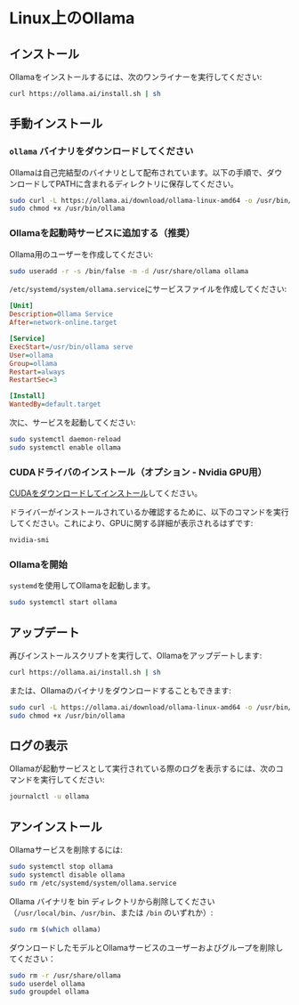# Linux上のOllama

## インストール

Ollamaをインストールするには、次のワンライナーを実行してください:
>
```bash
curl https://ollama.ai/install.sh | sh
```

## 手動インストール

### `ollama` バイナリをダウンロードしてください

Ollamaは自己完結型のバイナリとして配布されています。以下の手順で、ダウンロードしてPATHに含まれるディレクトリに保存してください。

```bash
sudo curl -L https://ollama.ai/download/ollama-linux-amd64 -o /usr/bin/ollama
sudo chmod +x /usr/bin/ollama
```

### Ollamaを起動時サービスに追加する（推奨）

Ollama用のユーザーを作成してください:

```bash
sudo useradd -r -s /bin/false -m -d /usr/share/ollama ollama
```
`/etc/systemd/system/ollama.service`にサービスファイルを作成してください:

```ini
[Unit]
Description=Ollama Service
After=network-online.target

[Service]
ExecStart=/usr/bin/ollama serve
User=ollama
Group=ollama
Restart=always
RestartSec=3

[Install]
WantedBy=default.target
```

次に、サービスを起動してください:

```bash
sudo systemctl daemon-reload
sudo systemctl enable ollama
```

### CUDAドライバのインストール（オプション - Nvidia GPU用）

[CUDAをダウンロードしてインストール](https://developer.nvidia.com/cuda-downloads)してください。

ドライバーがインストールされているか確認するために、以下のコマンドを実行してください。これにより、GPUに関する詳細が表示されるはずです:

```bash
nvidia-smi
```

### Ollamaを開始

`systemd`を使用してOllamaを起動します。

```bash
sudo systemctl start ollama
```

## アップデート

再びインストールスクリプトを実行して、Ollamaをアップデートします:

```bash
curl https://ollama.ai/install.sh | sh
```

または、Ollamaのバイナリをダウンロードすることもできます:

```bash
sudo curl -L https://ollama.ai/download/ollama-linux-amd64 -o /usr/bin/ollama
sudo chmod +x /usr/bin/ollama
```

## ログの表示

Ollamaが起動サービスとして実行されている際のログを表示するには、次のコマンドを実行してください:

```bash
journalctl -u ollama
```

## アンインストール

Ollamaサービスを削除するには:

```bash
sudo systemctl stop ollama
sudo systemctl disable ollama
sudo rm /etc/systemd/system/ollama.service
```

Ollama バイナリを bin ディレクトリから削除してください（`/usr/local/bin`、`/usr/bin`、または `/bin` のいずれか）:

```bash
sudo rm $(which ollama)
```

ダウンロードしたモデルとOllamaサービスのユーザーおよびグループを削除してください：

```bash
sudo rm -r /usr/share/ollama
sudo userdel ollama
sudo groupdel ollama
```
